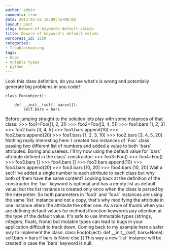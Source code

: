 ```yaml
---
author: admin
comments: true
date: 2013-03-26 19:09:42+00:00
layout: post
slug: beware-of-keywords-default-values
title: Beware of keyword's default values
wordpress_id: 1250
categories:
- Troubleshooting
tags:
- bugs
- mutable types
- python
---
```


Look this class definition, do you see what's is wrong and potentially generate big problems in you code?

<!-- more -->


    
    
    class Foo(object):
        
        def __init__(self, bars=[]):
            self.bars = bars
            
    



<!--more--!>

Before jumping straight to the solution lets play with some instances of that class:


    
    
    >>> foo1=Foo([1, 2, 3])
    >>> foo2=Foo([3, 4, 5])
    >>> foo1.bars
    [1, 2, 3]
    >>> foo2.bars
    [3, 4, 5]
    >>> foo1.bars.append(10)
    >>> foo2.bars.append(20)
    >>> foo1.bars
    [1, 2, 3, 10]
    >>> foo2.bars
    [3, 4, 5, 20]
    



Nothing really interesting here: I created two instances of `Foo` class passing two different list of numbers and added a value to both `bars` attributes.

Boring and useless. 

I'll try now using the default value for `bars` attribute defined in the class' constructor:


    
    
    >>> foo3=Foo()
    >>> foo4=Foo()
    >>> foo3.bars
    []
    >>> foo4.bars
    []
    >>> foo3.bars.append(10)
    >>> foo4.bars.append(20)
    >>> foo3.bars
    [10, 20]
    >>> foo4.bars
    [10, 20]
    



Wait a sec! I've added a single number to each attribute to each class but why both of them have the same content?

Looking back at the definition of the constructor the `bar` keyword
is optional and has a empty list as default value; but the list instance is created only once when the class is parsed by the interpreter.

So both parameters in `foo3` and `foo4` instances are using the same `list` instance and not a copy, that's why modifying the attribute in one instance alters the attribute the other one.

As a rule of thumb when you are defining default values for methods/function keywords pay attention at the type of the default value. It's safe to use immutable types (strings, integers, floats, None) but mutable types can lead to bugs in your application difficult to track down.

Coming back to my example here a safer way to implement the class: 


    
    
    class Foo(object):
        
        def __init__(self, bars=None):
            self.bars = bars if bars is None else []
            
    



This way a new `list` instance will be created in case the `bars` keyword is null.

